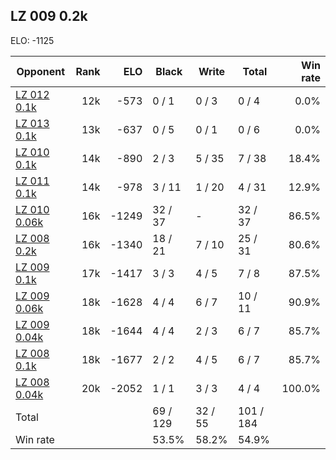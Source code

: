 ## LZ 009 0.2k ##

ELO: -1125

Opponent | Rank | ELO | Black | Write | Total | Win rate
---------|-----:|----:|-------|-------|-------|-------:
[LZ 012 0.1k](LZ%20012%200.1k.md) | 12k | -573 | 0 / 1 | 0 / 3 | 0 / 4 | 0.0%
[LZ 013 0.1k](LZ%20013%200.1k.md) | 13k | -637 | 0 / 5 | 0 / 1 | 0 / 6 | 0.0%
[LZ 010 0.1k](LZ%20010%200.1k.md) | 14k | -890 | 2 / 3 | 5 / 35 | 7 / 38 | 18.4%
[LZ 011 0.1k](LZ%20011%200.1k.md) | 14k | -978 | 3 / 11 | 1 / 20 | 4 / 31 | 12.9%
[LZ 010 0.06k](LZ%20010%200.06k.md) | 16k | -1249 | 32 / 37 | - | 32 / 37 | 86.5%
[LZ 008 0.2k](LZ%20008%200.2k.md) | 16k | -1340 | 18 / 21 | 7 / 10 | 25 / 31 | 80.6%
[LZ 009 0.1k](LZ%20009%200.1k.md) | 17k | -1417 | 3 / 3 | 4 / 5 | 7 / 8 | 87.5%
[LZ 009 0.06k](LZ%20009%200.06k.md) | 18k | -1628 | 4 / 4 | 6 / 7 | 10 / 11 | 90.9%
[LZ 009 0.04k](LZ%20009%200.04k.md) | 18k | -1644 | 4 / 4 | 2 / 3 | 6 / 7 | 85.7%
[LZ 008 0.1k](LZ%20008%200.1k.md) | 18k | -1677 | 2 / 2 | 4 / 5 | 6 / 7 | 85.7%
[LZ 008 0.04k](LZ%20008%200.04k.md) | 20k | -2052 | 1 / 1 | 3 / 3 | 4 / 4 | 100.0%
Total | | | 69 / 129 | 32 / 55 | 101 / 184 | 
Win rate| | | 53.5% | 58.2% | 54.9% | 
